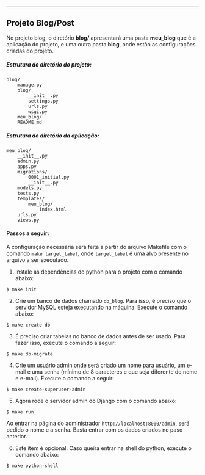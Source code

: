 -----------------
Projeto Blog/Post
----------------- 

No projeto blog, o diretório **blog/** apresentará uma pasta **meu_blog** que é a aplicação do projeto, e uma outra pasta **blog**, onde estão as configurações criadas do projeto. 

##### Estrutura do diretório do projeto:
```
blog/
	manage.py
	blog/
		__init__.py
		settings.py
		urls.py
		wsgi.py
	meu_blog/
	README.md
```

##### Estrutura do diretório da aplicação:
```
meu_blog/
	__init__.py
	admin.py
	apps.py
	migrations/
		0001_initial.py
		__init__.py
	models.py
	tests.py
	templates/
		meu_blog/
			index.html
	urls.py
	views.py
```

#### Passos a seguir:

A configuração necessária será feita a partir do arquivo Makefile com o comando `make target_label`, onde `target_label` é uma alvo presente no arquivo a ser executado. 

1. Instale as dependências do python para o projeto com o comando abaixo:
```
$ make init
```
2. Crie um banco de dados chamado `db_blog`. Para isso, é preciso que o servidor MySQL esteja executando na máquina. Execute o comando abaixo:
```
$ make create-db
```
3. É preciso criar tabelas no banco de dados antes de ser usado. Para fazer isso, execute o comando a seguir:
```
$ make db-migrate
```
4. Crie um usuário admin onde será criado um nome para usuário, um e-mail e uma senha (mínimo de 8 caracteres e que seja diferente do nome e e-mail). Execute o comando a seguir:
```
$ make create-superuser-admin
```
5. Agora rode o servidor admin do Django com o comando abaixo:
```
$ make run
```
Ao entrar na página do administrador `http://localhost:8000/admin`, será pedido o nome e a senha. Basta entrar com os dados criados no paso anterior.

6. Este item é opcional. Caso queira entrar na shell do python, execute o comando abaixo:
```
$ make python-shell
```

